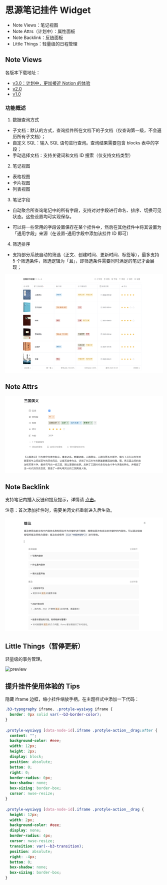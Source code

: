 # 思源笔记挂件 Widget

- Note Views：笔记视图
- Note Attrs（计划中）：属性面板
- Note Backlink：反链面板
- Little Things：轻量级的日程管理

## Note Views

 各版本下载地址：

 - [v3.0：计划中，更加接近 Notion 的体验]()
 - [v2.0](https://github.com/langzhou/note-views-for-siyuan)
 - [v1.0](https://github.com/langzhou/siyuan-note/tree/main/widgets/note-views)

### 功能概述

1. 数据查询方式

- 子文档：默认的方式，查询挂件所在文档下的子文档（仅查询第一级，不会遍历所有子文档）；
- 自定义 SQL：输入 SQL 语句进行查询。查询结果需要包含 blocks 表中的字段；
- 手动选择文档：支持关键词和文档 ID 搜索（仅支持文档类型）

2. 笔记视图

- 表格视图
- 卡片视图
- 列表视图

3. 笔记字段

- 自动聚合所查询笔记中的所有字段，支持对对字段进行命名、排序、切换可见状态。这些设置均可实现保存。

- 可以将一些常用的字段设置保存在某个挂件中，然后在其他挂件中将其设置为「通用字段」来源（在设置-通用字段中添加该挂件 ID 即可）

4. 筛选排序

- 支持部分系统自动的筛选（正文、创建时间、更新时间、标签等），最多支持 5 个筛选条件，筛选逻辑为「且」，即筛选条件需要同时满足的笔记才会展现；

![pic](https://raw.githubusercontent.com/langzhou/siyuan-note/main/widgets/note-views-v3/preview/table-view-2.png)

## Note Attrs

![preview](https://raw.githubusercontent.com/langzhou/note-attrs/main/preview.png) 

## Note Backlink

支持笔记内插入反链和提及提示，详情请 [点击](https://github.com/langzhou/siyuan-note/tree/main/widgets/note-backlink)。

注意：首次添加挂件时，需要关闭文档重新进入后生效。

![preview](https://raw.githubusercontent.com/langzhou/siyuan-note/main/widgets/note-backlink/preview.png) 


## Little Things（暂停更新）

轻量级的事务管理。

![preview](https://raw.githubusercontent.com/langzhou/siyuan-note/main/widgets/little-things/preview.png) 



## 提升挂件使用体验的 Tips

隐藏 iframe 边框，缩小挂件缩放手柄，在主题样式中添加一下代码：

```css
.b3-typography iframe, .protyle-wysiwyg iframe {
  border: 0px solid var(--b3-border-color);
}

.protyle-wysiwyg [data-node-id].iframe .protyle-action__drag:after {
  content: "";
  background-color: #eee;
  width: 12px;
  height: 2px;
  display: block;
  position: absolute;
  bottom: 0;
  right: 0;
  border-radius: 0px;
  box-shadow: none;
  box-sizing: border-box;
  cursor: nwse-resize;
}

.protyle-wysiwyg [data-node-id].iframe .protyle-action__drag {
  height: 12px;
  width: 2px;
  background-color: #eee;
  display: none;
  border-radius: 4px;
  cursor: nwse-resize;
  transition: var(--b3-transition);
  position: absolute;
  right: -4px;
  bottom: 0;
  box-shadow: none;
  box-sizing: border-box;
}
```